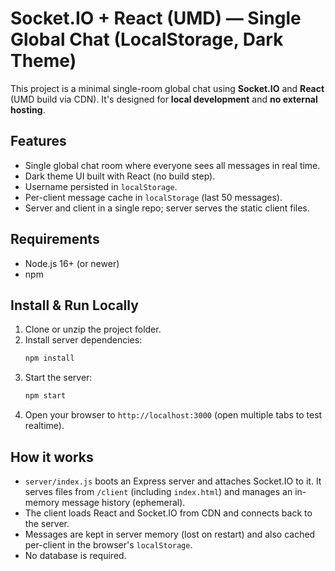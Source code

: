 # Socket.IO + React (UMD) — Single Global Chat (LocalStorage, Dark Theme)

This project is a minimal single-room global chat using **Socket.IO** and **React** (UMD build via CDN). It's designed for **local development** and **no external hosting**.

## Features
- Single global chat room where everyone sees all messages in real time.
- Dark theme UI built with React (no build step).
- Username persisted in `localStorage`.
- Per-client message cache in `localStorage` (last 50 messages).
- Server and client in a single repo; server serves the static client files.

## Requirements
- Node.js 16+ (or newer)
- npm

## Install & Run Locally
1. Clone or unzip the project folder.
2. Install server dependencies:
   ```bash
   npm install
   ```
3. Start the server:
   ```bash
   npm start
   ```
4. Open your browser to `http://localhost:3000` (open multiple tabs to test realtime).

## How it works
- `server/index.js` boots an Express server and attaches Socket.IO to it. It serves files from `/client` (including `index.html`) and manages an in-memory message history (ephemeral).
- The client loads React and Socket.IO from CDN and connects back to the server.
- Messages are kept in server memory (lost on restart) and also cached per-client in the browser's `localStorage`.
- No database is required.

